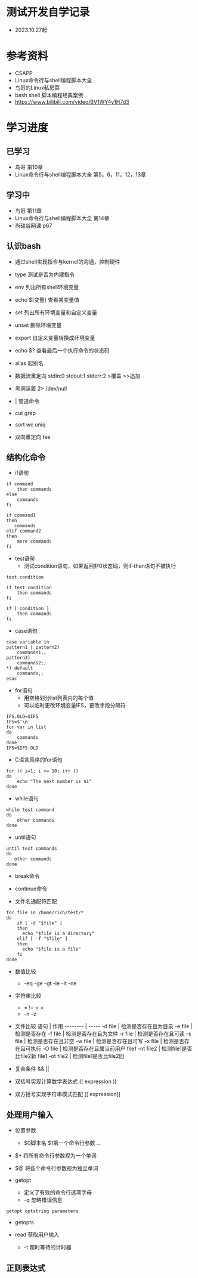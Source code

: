 <!--
 * @Author: yao fanghao
 * @Date: 2023-10-27 10:51:33
 * @LastEditTime: 2023-11-02 09:36:39
 * @LastEditors: yao fanghao
-->

# 测试开发自学记录

* 2023.10.27起

# 参考资料

* CSAPP
* Linux命令行与shell编程脚本大全
* 鸟哥的Linux私房菜
* bash shell 脚本编程经典案例
* https://www.bilibili.com/video/BV1WY4y1H7d3

# 学习进度

## 已学习

* 鸟哥 第10章
* Linux命令行与shell编程脚本大全 第5，6，11，12，13章

## 学习中

* 鸟哥 第11章
* Linux命令行与shell编程脚本大全 第14章
* 尚硅谷网课 p67

## 认识bash

* 通过shell实现指令与kernel的沟通，控制硬件

* type 测试是否为内建指令

* env 列出所有shell环境变量
* echo $[变量] 查看某变量值
* set 列出所有环境变量和自定义变量
* unset 删除环境变量
* export 自定义变量转换成环境变量

* echo $? 查看最后一个执行命令的状态码

* alias 起别名

* 数据流重定向 stdin:0 stdout:1 stderr:2 >覆盖 >>追加
* 黑洞装置  2> /dev/null
  
* | 管道命令
* cut grep
* sort wc uniq
* 双向重定向 tee

## 结构化命令

* if语句

```shell
if command 
    then commands 
else
    commands
fi
```

```shell
if command1
then
   commands
elif command2
then
    more commands
fi
```

* test语句
  * 测试condition语句，如果返回非0状态码，则if-then语句不被执行

```shell
test condition
```

```shell
if test condition
    then commands 
fi
```

```shell
if [ condition ]
    then commands 
fi
```

* case语句

```shell
case variable in
pattern1 | pattern2) 
    commands1;;
pattern3) 
    commands2;;
*) default 
    commands;;
esac
```

* for语句
  * 用空格划分list列表内的每个值
  * 可以临时更改环境变量IFS，更改字段分隔符

```shell
IFS.OLD=$IFS
IFS=$'\n'
for var in list
do
    commands
done
IFS=$IFS.OLD
```

* C语言风格的for语句

```shell
for (( i=1; i <= 10; i++ ))
do
    echo "The next number is $i"
done
```

* while语句

```shell
while test command
do
    other commands
done
```

* until语句

```shell
until test commands
do
   other commands
done
```

* break命令
  
* continue命令

* 文件名通配符匹配

```shell
for file in /home/rich/test/*
do
    if [ -d "$file" ]
    then
      echo "$file is a directory"
    elif [ -f "$file" ]
    then
      echo "$file is a file"
    fi
done
```

* 数值比较
  * -eq -ge -gt -le -lt -ne
* 字符串比较
  * = != < >
  * -n -z

* 文件比较
    语句     | 作用
    -------- | -----
    -d file  | 检测是否存在且为目录
    -e file  | 检测是否存在
    -f file  | 检测是否存在且为文件
    -r file  | 检测是否存在且可读
    -s file  | 检测是否存在且非空
    -w file  | 检测是否存在且可写
    -x file  | 检测是否存在且可执行
    -O file  | 检测是否存在且属当前用户
    file1 -nt file2  | 检测file1是否比file2新
    file1 -ot file2  | 检测file1是否比file2旧

* 复合条件 && ||
* 双括号实现计算数学表达式 (( expression ))
* 双方括号实现字符串模式匹配 [[ expression]]

## 处理用户输入

* 位置参数
  * $0脚本名 $1第一个命令行参数 ...

* $* 将所有命令行参数视为一个单词
* $@ 将各个命令行参数视为独立单词

* getopt
  * 定义了有效的命令行选项字母
  * -q 忽略错误信息

```shell
getopt optstring parameters
```

* getopts

* read 获取用户输入
  * -t 超时等待的计时器

## 正则表达式
